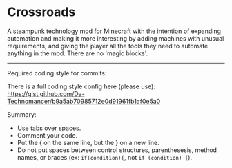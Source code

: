 # Crossroads

A steampunk technology mod for Minecraft with the intention of expanding automation and making it more interesting by adding machines with unusual requirements, and giving the player all the tools they need to automate anything in the mod. There are no 'magic blocks'. 

---------------------------------

Required coding style for commits:

There is a full coding style config here (please use): https://gist.github.com/Da-Technomancer/b9a5ab70985712e0d91961fb1af0e5a0

Summary:
* Use tabs over spaces.
* Comment your code.
* Put the { on the same line, but the } on a new line.
* Do not put spaces between control structures, parenthesesis, method names, or braces (ex: `if(condition){`, not `if (condition) {`).
